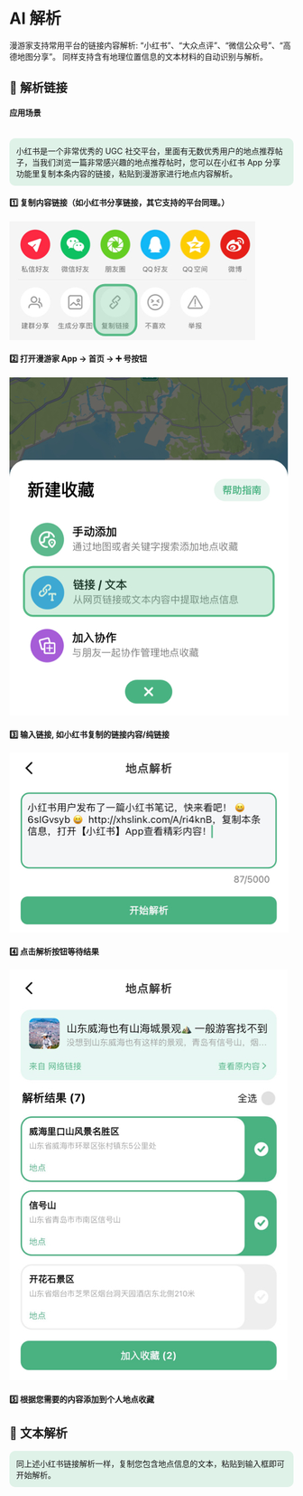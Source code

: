 # AI 解析
漫游家支持常用平台的链接内容解析: “小红书”、“大众点评”、“微信公众号”、“高德地图分享”。
同样支持含有地理位置信息的文本材料的自动识别与解析。

## 🔗 解析链接

#### 应用场景
<br/>
<div style="background-color: #59bc872f; padding: 12px; border-radius: 10px;">
小红书是一个非常优秀的 UGC 社交平台，里面有无数优秀用户的地点推荐帖子，当我们浏览一篇非常感兴趣的地点推荐帖时，您可以在小红书 App 分享功能里复制本条内容的链接，粘贴到漫游家进行地点内容解析。
</div>

#### 1️⃣ 复制内容链接（如小红书分享链接，其它支持的平台同理。）
![alt 分享链接](../assets/guide/image-xhs-share.jpg)
#### 2️⃣ 打开漫游家 App → 首页 → ➕ 号按钮
![alt 解析入口](../assets/guide/image-add-entrance.jpg)
#### 3️⃣ 输入链接, 如小红书复制的链接内容/纯链接
![alt 输入链接内容](../assets/guide/image-input-url.jpg)
#### 4️⃣ 点击解析按钮等待结果
![alt 解析结果](../assets/guide/image-parse-result.jpg)
#### 5️⃣ 根据您需要的内容添加到个人地点收藏

## 📄 文本解析
<div style="background-color: #59bc872f; padding: 12px; border-radius: 10px;">
同上述小红书链接解析一样，复制您包含地点信息的文本，粘贴到输入框即可开始解析。
</div>